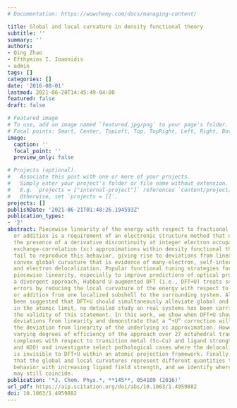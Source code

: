 ```yaml
---
# Documentation: https://wowchemy.com/docs/managing-content/

title: Global and local curvature in density functional theory
subtitle: ''
summary: ''
authors:
- Qing Zhao
- Efthymios I. Ioannidis
- admin
tags: []
categories: []
date: '2016-08-01'
lastmod: 2021-06-20T14:45:49-04:00
featured: false
draft: false

# Featured image
# To use, add an image named `featured.jpg/png` to your page's folder.
# Focal points: Smart, Center, TopLeft, Top, TopRight, Left, Right, BottomLeft, Bottom, BottomRight.
image:
  caption: ''
  focal_point: ''
  preview_only: false

# Projects (optional).
#   Associate this post with one or more of your projects.
#   Simply enter your project's folder or file name without extension.
#   E.g. `projects = ["internal-project"]` references `content/project/deep-learning/index.md`.
#   Otherwise, set `projects = []`.
projects: []
publishDate: '2021-06-21T01:48:26.194593Z'
publication_types:
- '2'
abstract: Piecewise linearity of the energy with respect to fractional electron removal
  or addition is a requirement of an electronic structure method that necessitates
  the presence of a derivative discontinuity at integer electron occupation. Semi-local
  exchange-correlation (xc) approximations within density functional theory (DFT)
  fail to reproduce this behavior, giving rise to deviations from linearity with a
  convex global curvature that is evidence of many-electron, self-interaction error
  and electron delocalization. Popular functional tuning strategies focus on reproducing
  piecewise linearity, especially to improve predictions of optical properties. In
  a divergent approach, Hubbard U-augmented DFT (i.e., DFT+U) treats self-interaction
  errors by reducing the local curvature of the energy with respect to electron removal
  or addition from one localized subshell to the surrounding system. Although it has
  been suggested that DFT+U should simultaneously alleviate global and local curvature
  in the atomic limit, no detailed study on real systems has been carried out to probe
  the validity of this statement. In this work, we show when DFT+U should minimize
  deviations from linearity and demonstrate that a “+U” correction will never worsen
  the deviation from linearity of the underlying xc approximation. However, we explain
  varying degrees of efficiency of the approach over 27 octahedral transition metal
  complexes with respect to transition metal (Sc–Cu) and ligand strength (CO, NH3,
  and H2O) and investigate select pathological cases where the delocalization error
  is invisible to DFT+U within an atomic projection framework. Finally, we demonstrate
  that the global and local curvatures represent different quantities that show opposing
  behavior with increasing ligand field strength, and we identify where these two
  may still coincide.
publication: '*J. Chem. Phys.*, **145**, 054109 (2016)'
url_pdf: https://aip.scitation.org/doi/abs/10.1063/1.4959882
doi: 10.1063/1.4959882
---
```


